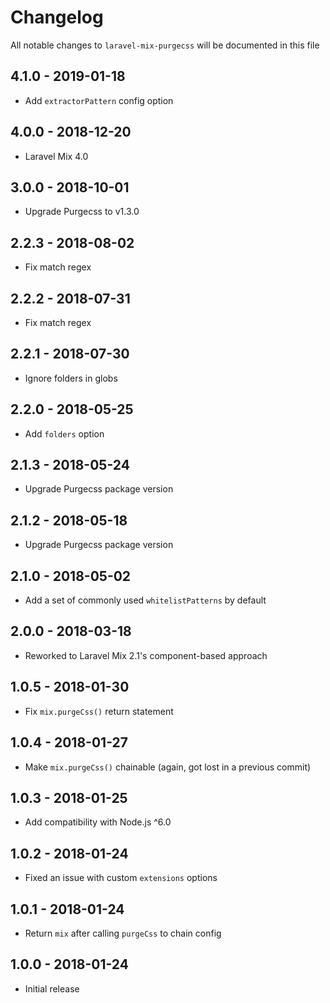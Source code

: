 # Changelog

All notable changes to `laravel-mix-purgecss` will be documented in this file

## 4.1.0 - 2019-01-18
- Add `extractorPattern` config option

## 4.0.0 - 2018-12-20
- Laravel Mix 4.0

## 3.0.0 - 2018-10-01
- Upgrade Purgecss to v1.3.0

## 2.2.3 - 2018-08-02
- Fix match regex

## 2.2.2 - 2018-07-31
- Fix match regex

## 2.2.1 - 2018-07-30
- Ignore folders in globs

## 2.2.0 - 2018-05-25
- Add `folders` option

## 2.1.3 - 2018-05-24
- Upgrade Purgecss package version

## 2.1.2 - 2018-05-18
- Upgrade Purgecss package version

## 2.1.0 - 2018-05-02
- Add a set of commonly used `whitelistPatterns` by default

## 2.0.0 - 2018-03-18
- Reworked to Laravel Mix 2.1's component-based approach

## 1.0.5 - 2018-01-30
- Fix `mix.purgeCss()` return statement

## 1.0.4 - 2018-01-27
- Make `mix.purgeCss()` chainable (again, got lost in a previous commit)

## 1.0.3 - 2018-01-25
- Add compatibility with Node.js ^6.0

## 1.0.2 - 2018-01-24
- Fixed an issue with custom `extensions` options

## 1.0.1 - 2018-01-24
- Return `mix` after calling `purgeCss` to chain config

## 1.0.0 - 2018-01-24
- Initial release
